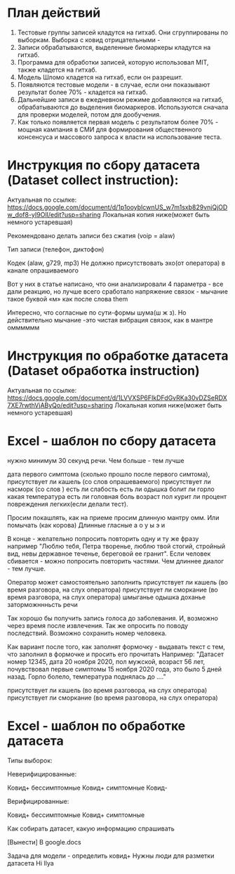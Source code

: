 # План действий

1. Тестовые группы записей кладутся на гитхаб. Они сгруппированы по выборкам. Выборка с ковид отрицательными - 
2. Записи обрабатываются, выделенные биомаркеры кладутся на гитхаб.
3. Программа для обработки записей, которую использовал MIT, также кладется на гитхаб.
4. Модель Шломо кладется на гитхаб, если он разрешит.
5. Появляются тестовые модели - в случае, если они показывают результат более 70% - кладется на гитхаб.
6. Дальнейшие записи в ежедневном режиме добавляются на гитхаб, обрабатываются до выделения биомаркеров. Используются сначала для проверки моделей, потом для дообучения.
7. Как только появляется первая модель с результатом более 70% - мощная кампания в СМИ для формирования общественного консенсуса и массового запроса к власти на использование теста.


# Инструкция по сбору датасета (Dataset collect instruction):

Актуальная по ссылке:
https://docs.google.com/document/d/1p1ooybIcwnUS_w7m1sxb829vnjQjODw_dof8-yI9OlI/edit?usp=sharing
Локальная копия ниже(может быть немного устаревшая)

Рекомендовано делать записи без сжатия (voip = alaw)

Тип записи (телефон, диктофон)

Кодек (alaw, g729, mp3)
Не должно присутствовать эхо(от оператора) в канале опрашиваемого

 Вот у них в статье написано, что они анализировали 4 параметра - все дали реакцию, но лучше всего сработало напряжение связок - мычание такое буквой «м» как после слова them

Интересно, что согласные по сути-формы шума(ш ж з). Но действительно мычание -это чистая вибрация связок, как в мантре омммммм

# Инструкция по обработке датасета (Dataset обработка instruction)

Актуальная по ссылке:
https://docs.google.com/document/d/1LVVXSP6FIkDFdGvRKa30vDZSeRDX7XE7rwthVjAByQo/edit?usp=sharing
Локальная копия ниже(может быть немного устаревшая)

# Excel - шаблон по сбору датасета

нужно минимум 30 секунд речи. Чем больше - тем лучше


дата первого симптома (сколько прошло после первого симтома),
присутствует ли кашель (со слов опрашеваемого)
присутствует ли насморк (со слов )
есть ли слабость
есть ли одышка
болит ли горло
какая температура
есть ли головная боль
возраст
пол
курит ли
процент повреждения легких(если делали тест).

Просим покашлять, как на приеме
просим длинную мантру омм.
Или помычать (как корова)
Длинные гласные а о у ы э и

В конце - желательно попросить повторить одну и ту же фразу например "Люблю тебя, Петра творенье, люблю твой стогий, стройный вид, невы державное теченье, береговой ее гранит".
Если человек сбивается - можно попросить повторить частями. Чем длиннее диалог - тем лучше.

Оператор может самостоятельно заполнить
присутствует ли кашель (во время разговора, на слух оператора)
присутствует ли сморкание (во время разговора, на слух оператора)
шмыганье
одышка
доханье
заторможннньсть речи


Так хорошо бы получить запись голоса до заболевания.
И, возможно через время после извлечения. Так же опросить по поводу последствий.  Возможно сохранить номер человека.


Как вариант после того, как заполнят формочку - выдавать текст с тем, что заполнил в формочке и просить его прочитать
Например: "Датасет номер 12345, дата 20 ноября 2020, пол мужской, возраст 56 лет, почувствовал первые симптомы 15 ноября 2020 года, это было 5 дней назад. Горло болело, температура поднялась до ...."


присутствует ли кашель (во время разговора, на слух оператора)
присутствует ли сморкание (во время разговора, на слух оператора)


# Excel - шаблон по обработке датасета



Типы выборок:

Неверифицированные:

Ковид+ бессимптомные
Ковид+ симптомные
Ковид-

Верифицированные:

Ковид+ бессимптомные
Ковид+ симптомные


Как собирать датасет, какую информацию спрашивать

[Вынести] В google.docs






Задача для модели - определить ковид+
Нужны люди для разметки датасета
Hi Ilya
 

